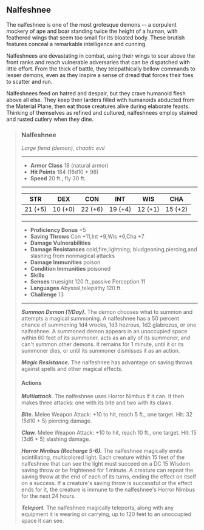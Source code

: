 ## Nalfeshnee
The nalfeshnee is one of the most grotesque demons -- a corpulent mockery of ape and boar standing twice the height of a human, with feathered wings that seem too small for its bloated body. These brutish features conceal a remarkable intelligence and cunning.

Nalfeshnees are devastating in combat, using their wings to soar above the front ranks and reach vulnerable adversaries that can be dispatched with little effort. From the thick of battle, they telepathically bellow commands to lesser demons, even as they inspire a sense of dread that forces their foes to scatter and run.

Nalfeshnees feed on hatred and despair, but they crave humanoid flesh above all else. They keep their larders filled with humanoids abducted from the Material Plane, then eat those creatures alive during elaborate feasts. Thinking of themselves as refined and cultured, nalfeshnees employ stained and rusted cutlery when they dine.

>### Nalfeshnee
>*Large fiend (demon), chaotic evil*
>___
>- **Armor Class** 18 (natural armor)
>- **Hit Points** 184 (16d10 + 96)
>- **Speed** 20 ft., fly 30 ft.
>___
>|**STR**|**DEX**|**CON**|**INT**|**WIS**|**CHA**|
>|:---:|:---:|:---:|:---:|:---:|:---:|
>|21 (+5)|10 (+0)|22 (+6)|19 (+4)|12 (+1)|15 (+2)|
>
>___
>- **Proficiency Bonus** +5
>- **Saving Throws** Con +11,Int +9,Wis +6,Cha +7
>- **Damage Vulnerabilities** 
>- **Damage Resistances** cold,fire,lightning; bludgeoning,piercing,and slashing from nonmagical attacks
>- **Damage Immunities** poison
>- **Condition Immunities** poisoned
>- **Skills** 
>- **Senses** truesight 120 ft.,passive Perception 11
>- **Languages** Abyssal,telepathy 120 ft.
>- **Challenge** 13
>___
>***Summon Demon (1/Day).*** The demon chooses what to summon and attempts a magical summoning. A nalfeshnee has a 50 percent chance of summoning 1d4 vrocks, 1d3 hezrous, 1d2 glabrezus, or one nalfeshnee. A summoned demon appears in an unoccupied space within 60 feet of its summoner, acts as an ally of its summoner, and can't summon other demons. It remains for 1 minute, until it or its summoner dies, or until its summoner dismisses it as an action.
>
>***Magic Resistance.*** The nalfeshnee has advantage on saving throws against spells and other magical effects.
>
>#### Actions
>***Multiattack.*** The nalfeshnee uses Horror Nimbus if it can. It then makes three attacks: one with its bite and two with its claws.
>
>***Bite.*** Melee Weapon Attack: +10 to hit, reach 5 ft., one target. Hit: 32 (5d10 + 5) piercing damage.
>
>***Claw.*** Melee Weapon Attack: +10 to hit, reach 10 ft., one target. Hit: 15 (3d6 + 5) slashing damage.
>
>***Horror Nimbus (Recharge 5-6).*** The nalfeshnee magically emits scintillating, multicolored light. Each creature within 15 feet of the nalfeshnee that can see the light must succeed on a DC 15 Wisdom saving throw or be frightened for 1 minute. A creature can repeat the saving throw at the end of each of its turns, ending the effect on itself on a success. If a creature's saving throw is successful or the effect ends for it, the creature is immune to the nalfeshnee's Horror Nimbus for the next 24 hours.
>
>***Teleport.*** The nalfeshnee magically teleports, along with any equipment it is wearing or carrying, up to 120 feet to an unoccupied space it can see.
>
